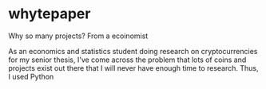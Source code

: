 # whytepaper
Why so many projects? From a ecoinomist

As an economics and statistics student doing research on cryptocurrencies for my senior thesis, I've come across the problem that lots of coins and projects exist out there that I will never have enough time to research. Thus, I used Python 
